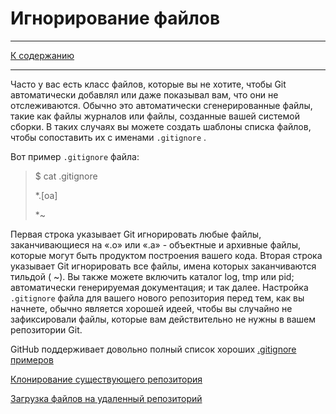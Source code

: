 # Игнорирование файлов
---

[К cодержанию](Содержание.md)

---
Часто у вас есть класс файлов, которые вы не хотите, чтобы Git автоматически добавлял или даже показывал вам, что они не отслеживаются. Обычно это автоматически сгенерированные файлы, такие как файлы журналов или файлы, созданные вашей системой сборки. В таких случаях вы можете создать шаблоны списка файлов, чтобы сопоставить их с именами `.gitignore` .

 Вот пример `.gitignore` файла:
 
 
> $ cat .gitignore
>
>*.[oa]
>
>*~

Первая строка указывает Git игнорировать любые файлы, заканчивающиеся на «.o» или «.a» - объектные и архивные файлы, которые могут быть продуктом построения вашего кода. Вторая строка указывает Git игнорировать все файлы, имена которых заканчиваются тильдой ( ~).
Вы также можете включить каталог log, tmp или pid; автоматически генерируемая документация; и так далее. Настройка `.gitignore` файла для вашего нового репозитория перед тем, как вы начнете, обычно является хорошей идеей, чтобы вы случайно не зафиксировали файлы, которые вам действительно не нужны в вашем репозитории Git.

GitHub поддерживает довольно полный список хороших
[.gitignore примеров](https://github.com/github/gitignore)

[Клонирование существующего репозитория](gitclone.md)

[Загрузка файлов на удаленный репозиторий](gitpush.md)